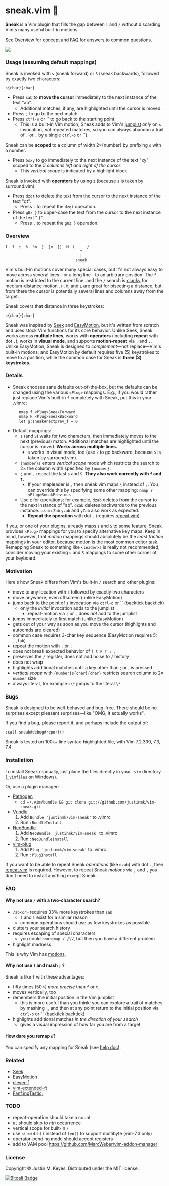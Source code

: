 # sneak.vim :shoe:

**Sneak** is a Vim plugin that fills the gap between `f` and `/` without
discarding Vim's many useful built-in motions.

See [Overview](#overview) for concept and [FAQ](#faq) for answers to common
questions.

<a href="http://imgur.com/Jke0mIJ" title="Click to see a short demo"><img src="http://i.imgur.com/QHYtRjf.png"></a>

### Usage (assuming default mappings)

Sneak is invoked with `s` (sneak forward) or `S` (sneak backwards), followed by exactly two 
characters:

    s{char}{char}

* Press `sab` to **move the cursor** immediately to the next instance of the text "ab".
    * Additional matches, if any, are highlighted until the cursor is moved.
* Press `;` to go to the next match.
* Press `ctrl-o` or `` to go back to the starting point.
    * This is a built-in Vim motion; Sneak adds to Vim's [jumplist](http://vimdoc.sourceforge.net/htmldoc/motion.html#jumplist)
      *only* on `s` invocation, *not* repeated matches, so you can 
      always abandon a trail of `;` or `,` by a single `ctrl-o` or ``).

Sneak can be **scoped** to a column of width 2×{number} by prefixing `s`
with a number.

* Press `5sxy` to go immediately to the next instance of the text "xy" 
  scoped to the *5 columns left and right of the cursor*. 
    * This *vertical scope* is indicated by a highlight block.

Sneak is invoked with [**operators**](http://vimdoc.sourceforge.net/htmldoc/motion.html#operator)
by using `z` (because `s` is taken by surround.vim).

* Press `dzqt` to delete the text from the cursor to the next instance of the text "qt".
    * Press `.` to repeat the `dzqt` operation.
* Press `gUz }` to upper-case the text from the cursor to the next instance of
  the text " }".
    * Press `.` to repeat the `gUz }` operation.

### Overview

    l  f  t  %  'm  }  ]m  ]]  M  L     /
                                     ^
                                     |
                                   sneak

Vim's built-in motions cover many special cases, but it's not always easy to move across 
several lines—or a long line—to an arbitrary position. The `f` motion is restricted to 
the current line, and the `/` search is [clunky](#faq) for medium-distance 
motion . `H`, `M`, and `L` are great for bisecting a distance, but from there
the cursor is potentially several lines and columns away from the target.

Sneak covers that distance in three keystrokes:

    s{char}{char}

Sneak was inspired by [Seek](https://github.com/goldfeld/vim-seek) and 
[EasyMotion](https://github.com/Lokaltog/vim-easymotion), but it's written from scratch and uses stock 
Vim functions for its core behavior. Unlike Seek, Sneak works across **multiple lines**, 
works with **operators** (including **repeat** with dot `.`), works in **visual mode**, 
and supports **motion-repeat** via `;` and `,`. Unlike EasyMotion, Sneak is 
designed to *complement*—not replace—Vim's built-in motions; and
EasyMotion by default requires five (5) keystrokes to move to a position, while
the common case for Sneak is **three (3) keystrokes**.

### Details

* Sneak chooses sane defaults out-of-the-box, but the defaults can be changed using the various 
  `<Plug>` mappings. E.g., if you would rather just replace Vim's built-in `f` completely with 
  Sneak, put this in your .vimrc: 
```
      nmap f <Plug>SneakForward
      nmap F <Plug>SneakBackward
      let g:sneak#nextprev_f = 0
```

* Default mappings:
    * `s` (and `S`) waits for two characters, then immediately moves to the next (previous) match. 
      Additional matches are highlighted until the cursor is moved. **Works across multiple lines.**
        * `s` works in visual mode, too (use `Z` to go backward, because `S` is taken by surround.vim).
    * `{number}s` enters *vertical scope* mode which restricts the search to 2× the column width specified by `{number}`. 
    * `;` and `,` repeat the last `s` and `S`. **They also work correctly with `f` and `t`.**
        * If your mapleader is `,` then sneak.vim maps `\` instead of `,`. You can 
          override this by specifying some other mapping: `nmap ? <Plug>SneakPrevious`
    * Use `z` for operations; for example, `dzab` deletes from the cursor to the next instance of "ab". 
      `dZab` deletes backwards to the previous instance. `czab` `cZab` `yzab` and `yZab` also work as expected.
        * **Repeat the operation** with dot `.` (requires [repeat.vim](https://github.com/tpope/vim-repeat))


If you, or one of your plugins, already maps `s` and `S` to some feature, Sneak 
provides `<Plug>` mappings for you to specify alternative key maps. Keep in mind, 
however, that *motion* mappings should absolutely be the *least friction* mappings 
in your editor, because motion is the most common editor task. Remapping Sneak to 
something like `<leader>s` is really not recommended; consider moving your existing `s` 
and `S` mappings to some other corner of your keyboard. 

### Motivation

Here's how Sneak differs from Vim's built-in `/` search and other plugins:

  - move to any location with `s` followed by exactly two characters
  - move anywhere, even offscreen (unlike EasyMotion)
  - jump back to the point of `s` invocation via `ctrl-o` or `` (backtick backtick)
    - only the *initial* invocation adds to the jumplist
        - repeat-motion via `;` or `,` does *not* add to the jumplist
  - jumps immediately to first match (unlike EasyMotion)
  - gets out of your way as soon as you move the cursor (highlights and autocmds are cleared)
  - common case requires 3-char key sequence (EasyMotion requires 5: `,,fab`)
  - repeat the motion with `;` or `,`
  - does not break expected behavior of `f t F T ; ,`
  - preserves the `/` register, does not add noise to `/` history
  - does not wrap
  - highlights additional matches until a key other than ; or , is pressed
  - *vertical scope* with `{number}s{char}{char}` restricts search column to 2× `number` size
  - always literal, for example `s\*` jumps to the literal `\*`

### Bugs

Sneak is designed to be well-behaved and bug-free. There should be no surprises except pleasant 
surprises—like "OMG, it actually works".

If you find a bug, please report it, and perhaps include the output of:

    :call sneak#debug#report()

Sneak is tested on 100k+ line syntax-highlighted file, with Vim 7.2.330, 7.3, 7.4.

### Installation

To install Sneak manually, just place the files directly in your `.vim` directory 
(`_vimfiles` on Windows).

Or, use a plugin manager:

- [Pathogen](https://github.com/tpope/vim-pathogen)
  - `cd ~/.vim/bundle && git clone git://github.com/justinmk/vim-sneak.git`
- [Vundle](https://github.com/gmarik/vundle)
  1. Add `Bundle 'justinmk/vim-sneak'` to .vimrc
  2. Run `:BundleInstall`
- [NeoBundle](https://github.com/Shougo/neobundle.vim)
  1. Add `NeoBundle 'justinmk/vim-sneak'` to .vimrc
  2. Run `:NeoBundleInstall`
- [vim-plug](https://github.com/junegunn/vim-plug)
  1. Add `Plug 'justinmk/vim-sneak'` to .vimrc
  2. Run `:PlugInstall`

If you want to be able to repeat Sneak *operations* (like `dzab`) with dot `.`,
then [repeat.vim](https://github.com/tpope/vim-repeat) is required. However, to repeat 
Sneak *motions* via `;` and `,` you don't need to install anything except Sneak.

### FAQ

#### Why not use `/` with a two-character search?

* `/ab<cr>` requires 33% more keystrokes than `sab`
  * `f` and `t` exist for a similar reason
  * common operations should use as few keystrokes as possible
* clutters your search history
* requires escaping of special characters
  * you could `nnoremap / /\V`, but then you have a different problem
* highlight madness

This is why Vim has [motions](http://vimdoc.sourceforge.net/htmldoc/motion.html#left-right-motions).

#### Why not use `f` and mash `;` ?

Sneak is like `f` with these advantages:

* fifty times (50×) *more precise* than `f` or `t`
* moves vertically, too
* remembers the initial position in the Vim jumplist
  * this is more useful than you think: you can explore a trail of matches
    by mashing `;`, and then at any point return to the initial position via
    `ctrl-o` or `` (backtick backtick)
* highlights additional matches *in the direction of your search* 
  * gives a visual impression of how far you are from a target

#### How dare you remap `s`?

You can specify any mapping for Sneak (see [help doc](doc/sneak.txt)).

### Related
* [Seek](https://github.com/goldfeld/vim-seek)
* [EasyMotion](https://github.com/Lokaltog/vim-easymotion)
* [clever-f](https://github.com/rhysd/clever-f.vim)
* [vim-extended-ft](https://github.com/svermeulen/vim-extended-ft)
* [Fanf,ingTastic; ](https://github.com/dahu/vim-fanfingtastic)

### TODO
* repeat-operation should take a count
* `n;` should skip to *nth* occurrence
* vertical scope for built-in `/`
* use `strwidth()` instead of `len()` to support multibyte (vim-7.3 only) 
* operator-pending mode should accept registers
* add to VAM pool https://github.com/MarcWeber/vim-addon-manager

### License

Copyright © Justin M. Keyes. Distributed under the MIT license.


[![Bitdeli Badge](https://d2weczhvl823v0.cloudfront.net/justinmk/vim-sneak/trend.png)](https://bitdeli.com/free "Bitdeli Badge")

